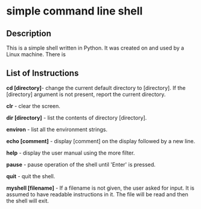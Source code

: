 # simple command line shell

## Description
This is a simple shell written in Python. It was created on and used by a Linux machine. There is 

## List of Instructions
**cd [directory]**- change the current default directory to [directory]. If the [directory] argument is not present, report the current directory.
  
**clr** - clear the screen.

**dir [directory]** - list the contents of directory [directory].
  
**environ** - list all the environment strings.

**echo [comment]** - display [comment] on the display followed by a new line.
  
**help** - display the user manual using the more filter.

**pause** - pause operation of the shell until 'Enter' is pressed.

**quit** - quit the shell.

**myshell [filename]** - If a filename is not given, the user asked for input. It is assumed to have readable instructions in it. The file will be read and then the shell will exit.
